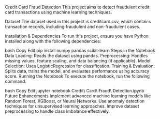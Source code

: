 Credit Card Fraud Detection
This project aims to detect fraudulent credit card transactions using machine learning techniques.

Dataset
The dataset used in this project is creditcard.csv, which contains transaction records, including fraudulent and non-fraudulent cases.

Installation & Dependencies
To run this project, ensure you have Python installed along with the following dependencies:

bash
Copy
Edit
pip install numpy pandas scikit-learn
Steps in the Notebook
Data Loading: Reads the dataset using pandas.
Preprocessing: Handles missing values, feature scaling, and data balancing (if applicable).
Model Selection: Uses LogisticRegression for classification.
Training & Evaluation: Splits data, trains the model, and evaluates performance using accuracy score.
Running the Notebook
To execute the notebook, run the following command:

bash
Copy
Edit
jupyter notebook Credit\ Card\ Fraud\ Detection.ipynb
Future Enhancements
Implement advanced machine learning models like Random Forest, XGBoost, or Neural Networks.
Use anomaly detection techniques for unsupervised learning approaches.
Improve dataset preprocessing to handle class imbalance effectively.
